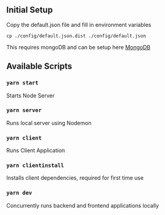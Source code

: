## Initial Setup

Copy the default.json file and fill in environment variables

```
cp ./config/default.json.dist ./config/default.json
```

This requires mongoDB and can be setup here [MongoDB](https://www.mongodb.com/)

## Available Scripts

### `yarn start`

Starts Node Server

### `yarn server`

Runs local server using Nodemon

### `yarn client`

Runs Client Application

### `yarn clientinstall`

Installs client dependencies, required for first time use

### `yarn dev`

Concurrently runs backend and frontend applications locally

